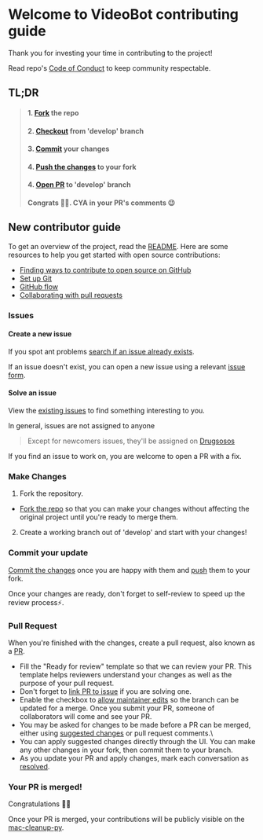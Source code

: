 # Welcome to VideoBot contributing guide 

Thank you for investing your time in contributing to the project!

Read repo's [Code of Conduct](./CODE_OF_CONDUCT.md) to keep community respectable.

## TL;DR

> #### 1. [Fork](https://docs.github.com/en/github/getting-started-with-github/fork-a-repo#fork-an-example-repository) the repo
> #### 2. [Checkout](https://www.atlassian.com/git/tutorials/using-branches/git-checkout) from 'develop' branch
> #### 3. [Commit](https://www.atlassian.com/git/tutorials/saving-changes/git-commit) your changes
> #### 4. [Push the changes](https://docs.github.com/en/get-started/using-git/pushing-commits-to-a-remote-repository#about-git-push) to your fork 
> #### 4. [Open PR](https://docs.github.com/en/pull-requests/collaborating-with-pull-requests/proposing-changes-to-your-work-with-pull-requests/creating-a-pull-request) to 'develop' branch
> #### Congrats :tada::sparkles:. CYA in your PR's comments 😉


## New contributor guide

To get an overview of the project, read the [README](README.md). 
Here are some resources to help you get started with open source contributions:

- [Finding ways to contribute to open source on GitHub](https://docs.github.com/en/get-started/exploring-projects-on-github/finding-ways-to-contribute-to-open-source-on-github)
- [Set up Git](https://docs.github.com/en/get-started/quickstart/set-up-git)
- [GitHub flow](https://docs.github.com/en/get-started/quickstart/github-flow)
- [Collaborating with pull requests](https://docs.github.com/en/github/collaborating-with-pull-requests)

### Issues

#### Create a new issue

If you spot ant problems [search if an issue already exists](https://docs.github.com/en/github/searching-for-information-on-github/searching-on-github/searching-issues-and-pull-requests#search-by-the-title-body-or-comments). 

If an issue doesn't exist, you can open a new issue using a relevant [issue form](https://github.com/Drugsosos/mac-cleanup-py/issues/new/choose). 

#### Solve an issue

View the [existing issues](https://github.com/Drugsosos/mac-cleanup-py/issues) to find something interesting to you. 

In general, issues are not assigned to anyone

> Except for newcomers issues, they'll be assigned on [Drugsosos](https://github.com/Drugsosos)

If you find an issue to work on, you are welcome to open a PR with a fix.

### Make Changes

1. Fork the repository.
  - [Fork the repo](https://docs.github.com/en/github/getting-started-with-github/fork-a-repo#fork-an-example-repository) so that you can make your changes without affecting the original project until you're ready to merge them.

2. Create a working branch out of 'develop' and start with your changes!

### Commit your update

[Commit the changes](https://www.atlassian.com/git/tutorials/saving-changes/git-commit) once you are happy with them and [push](https://docs.github.com/en/get-started/using-git/pushing-commits-to-a-remote-repository#about-git-push) them to your fork.

Once your changes are ready, don't forget to self-review to speed up the review process:zap:.

### Pull Request

When you're finished with the changes, create a pull request, also known as a [PR](https://docs.github.com/en/pull-requests/collaborating-with-pull-requests/proposing-changes-to-your-work-with-pull-requests/creating-a-pull-request).
- Fill the "Ready for review" template so that we can review your PR. This template helps reviewers understand your changes as well as the purpose of your pull request. 
- Don't forget to [link PR to issue](https://docs.github.com/en/issues/tracking-your-work-with-issues/linking-a-pull-request-to-an-issue) if you are solving one.
- Enable the checkbox to [allow maintainer edits](https://docs.github.com/en/github/collaborating-with-issues-and-pull-requests/allowing-changes-to-a-pull-request-branch-created-from-a-fork) so the branch can be updated for a merge.
Once you submit your PR, someone of collaborators will come and see your PR.
- You may be asked for changes to be made before a PR can be merged, either using [suggested changes](https://docs.github.com/en/github/collaborating-with-issues-and-pull-requests/incorporating-feedback-in-your-pull-request) or pull request comments.\ 
- You can apply suggested changes directly through the UI. You can make any other changes in your fork, then commit them to your branch.
- As you update your PR and apply changes, mark each conversation as [resolved](https://docs.github.com/en/github/collaborating-with-issues-and-pull-requests/commenting-on-a-pull-request#resolving-conversations).

### Your PR is merged!

Congratulations :tada::sparkles:

Once your PR is merged, your contributions will be publicly visible on the [mac-cleanup-py](https://github.com/Drugsosos/mac-cleanup-py).